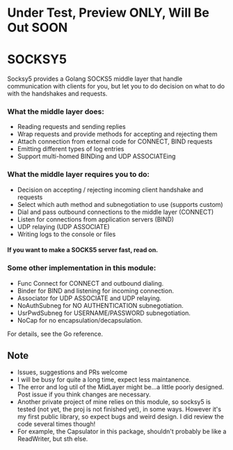 # Under Test, Preview ONLY, Will Be Out SOON
# SOCKSY5
Socksy5 provides a Golang SOCKS5 middle layer that handle communication with clients 
for you, but let you to do decision on what to do with the handshakes and requests. 

### What the middle layer does: 
- Reading requests and sending replies
- Wrap requests and provide methods for accepting and rejecting them
- Attach connection from external code for CONNECT, BIND requests
- Emitting different types of log entries 
- Support multi-homed BINDing and UDP ASSOCIATEing

### What the middle layer requires you to do: 
- Decision on accepting / rejecting incoming client handshake and requests
- Select which auth method and subnegotiation to use (supports custom)
- Dial and pass outbound connections to the middle layer (CONNECT)
- Listen for connections from application servers (BIND)
- UDP relaying (UDP ASSOCIATE)
- Writing logs to the console or files

#### If you want to make a SOCKS5 server fast, read on. 

### Some other implementation in this module:
- Func Connect for CONNECT and outbound dialing. 
- Binder for BIND and listening for incoming connection. 
- Associator for UDP ASSOCIATE and UDP relaying. 
- NoAuthSubneg for NO AUTHENTICATION subnegotiation. 
- UsrPwdSubneg for USERNAME/PASSWORD subnegotiation. 
- NoCap for no encapsulation/decapsulation. 

For details, see the Go reference. 

## Note
- Issues, suggestions and PRs welcome
- I will be busy for quite a long time, expect less maintanence. 
- The error and log util of the MidLayer might be...a little poorly designed. 
Post issue if you think changes are necessary. 
- Another private project of mine relies on this module, so socksy5 is tested (not yet, the proj is not finished yet), in some ways. 
However it's my first public library, so expect bugs and weird design.
I did review the code several times though!
- For example, the Capsulator in this package, shouldn't probably be like a ReadWriter, but sth else. 

